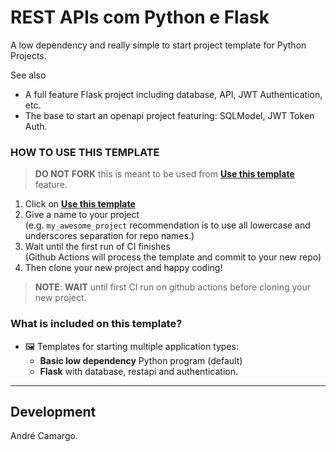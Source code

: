 
# REST APIs com Python e Flask

A low dependency and really simple to start project template for Python Projects.

See also 
- A full feature Flask project including database, API, JWT Authentication, etc.
- The base to start an openapi project featuring: SQLModel, JWT Token Auth.

### HOW TO USE THIS TEMPLATE

> **DO NOT FORK** this is meant to be used from **[Use this template](https://github.com/AndreCamargoo/RestApi-Hotel-Python/generate)** feature.

1. Click on **[Use this template](https://github.com/AndreCamargoo/RestApi-Hotel-Python/generate)**
2. Give a name to your project  
   (e.g. `my_awesome_project` recommendation is to use all lowercase and underscores separation for repo names.)
3. Wait until the first run of CI finishes  
   (Github Actions will process the template and commit to your new repo)
4. Then clone your new project and happy coding!

> **NOTE**: **WAIT** until first CI run on github actions before cloning your new project.

### What is included on this template?

- 🖼️ Templates for starting multiple application types:
  * **Basic low dependency** Python program (default) 
  * **Flask** with database, restapi and authentication.
    
<!--  DELETE THE LINES ABOVE THIS AND WRITE YOUR PROJECT README BELOW -->

---

## Development

André Camargo.
